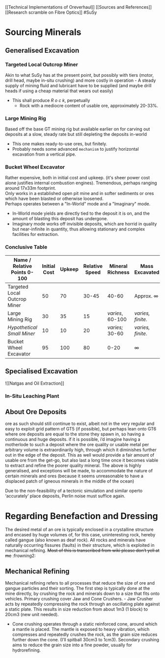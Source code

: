 [[Technical Implementations of Oreverhaul]]
[[Sources and References]] [[Research scramble on Fibre Optics]]
#SuSy 
# Sourcing Minerals
## Generalised Excavation
### Targeted Local Outcrop Miner
Akin to what SuSy has at the present point, but possibly with tiers (motor, drill head, maybe in-situ crushing) and more costly in operation
	- A steady supply of mining fluid and lubricant have to be supplied (and maybe drill heads if using a cheap material that wears out easily)
- This shall produce *R o c k*, perpetually 
	- Rock with a mediocre content of usable ore, approximately 20-33%. 
### Large Mining Rig
Based off the base GT mining rig but available earlier on for carving out deposits at a slow, steady rate but still depleting the deposits in-world
- This one makes ready-to-use ores, but finitely. 
- Probably needs some advanced `mechanism` to justify horizontal excavation from a vertical pipe. 
### Bucket Wheel Excavator
Rather expensive, both in initial cost and upkeep. 
	(it's sheer power cost alone justifies internal combustion engines). 
	Tremendous, perhaps ranging around 17x33m footprint.  
Only works in a established open pit mine and in softer sediments or ores which have been blasted or otherwise loosened.  
Perhaps operates between a "In-World" mode and a "Imaginary" mode.
- In-World mode yields are directly tied to the deposit it is on, and the amount of blasting this deposit has undergone.
- Imaginary mode works off invisible deposits, which are horrid in quality but near-infinite in quantity, thus allowing stationary and complex facilities for extraction.
### Conclusive Table

| Name / Relative Points 0-100 | Initial Cost | Upkeep | Relative Speed | Mineral Richness | Mass Excavated    |
| ---------------------------- | ------------ | ------ | -------------- | ---------------- | ----------------- |
| Targeted Local Outcrop Miner | 50           | 70     | 30-45          | 40-60            | Approx. ∞         |
| Large Mining Rig             | 30           | 35     | 15             | *varies*, 60-100 | *varies, finite.* |
| *Hypothetical Small Miner*   | 10           | 10     | 20             | *varies;* 30-60  | *varies, finite*. |
| Bucket Wheel Excavator       | 95           | 100    | 80             | 0-20             | ∞                 |

## Specialised Excavation
![[Natgas and Oil Extraction]]
### In-Situ Leaching Plant
## About Ore Deposits
ore as such should still continue to exist, albeit not in the very regular and easy to exploit grid pattern of GT5 (if possible), but perhaps lean onto GT6 where ore deposits are equal to the stone they spawn in, so having a continuous and huge deposits.
if it is possible, i’d imagine having a motherlode to such a deposit where the ore quality or usable metal per arbitrary volume is extraordinarily high, through which it diminishes further out in the edge of the deposit. This as well would provide a fair amount of usable ore from the get-go, but also last a long time once it becomes viable to extract and refine the poorer quality mineral.
The above is highly generalised, and exceptions will be made, to accommodate the nature of certain minerals and ores (because it seems unreasonable to have a displaced patch of igneous minerals in the middle of the ocean)

Due to the non-feasibility of a tectonic simulation and similar  operto ‘accurately’ place deposits, Perlin noise must suffice again.

# Regarding Benefaction and Dressing
The desired metal of an ore is typically enclosed in a crystalline structure and encased by huge volumes of, for this case, uninteresting rock, hereby called gangue (also known as deaf rock).
All rocks and minerals have naturally occurring fissures (faults) in their structure, which is exploited in mechanical refining. 
~~Most of this is transcribed from wiki please don’t yell at me~~ :frowning2:
## Mechanical Refining
Mechanical refining refers to all processes that reduce the size of ore and gangue particles and their sorting. 
The first step is typically done at the mine directly, by crushing the rock and minerals down to a size that fits onto vehicles. 
Primary crushing cover Jaw and Cone Crushers.
    - Jaw Crusher acts by repeatedly compressing the rock through an oscillating plate against a static plate. This results in size reduction from about 1m3 (1 block) to 20cm3 (new unit needed). 
- Cone crushing operates through a static reinforced cone, around which a mantle is placed. The mantle is exposed to heavy vibration, which compresses and repeatedly crushes the rock, as the grain size reduces further down the cone. (I’ll spitball 30cm3 to 1cm3).
Secondary crushing aims to reduce the grain size into a fine powder, usually for hydrorefining. 